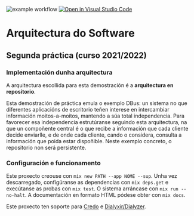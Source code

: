 ![example workflow](https://github.com/UDC-FIC-AS/implementacion-dunha-arquitectura-lauramcastro/actions/workflows/elixir.yml/badge.svg)
[![Open in Visual Studio Code](https://classroom.github.com/assets/open-in-vscode-f059dc9a6f8d3a56e377f745f24479a46679e63a5d9fe6f495e02850cd0d8118.svg)](https://classroom.github.com/online_ide?assignment_repo_id=6153519&assignment_repo_type=AssignmentRepo)

# Arquitectura do Software
## Segunda práctica (curso 2021/2022)
### Implementación dunha arquitectura

A arquitectura escollida para esta demostración é a **arquitectura en
repositorio**.

Esta demostración de práctica emula o exemplo DBus: un sistema no que diferentes
aplicacións de escritorio teñen interese en intercambiar información
moitos-a-moitos, mantendo a súa total independencia. Para favorecer esa
independencia estrutúranse seguindo esta arquitectura, na que un compoñente
central é o que recibe a información que cada cliente decide enviarlle, e de
onde cada cliente, cando o considera, consulta a información que poida estar
dispoñible. Neste exemplo concreto, o repositorio non será persistente.

### Configuración e funcionamento

Este proxecto creouse con `mix new PATH --app NOME --sup`. Unha vez
descarregado, configúranse as dependencias con `mix deps.get` e execútanse as
probas con `mix test`. O sistema arráncase con `mix run --no-halt`.
A documentación en formato HTML pódese obter con `mix docs`.

Este proxecto ten soporte para [Credo](https://github.com/rrrene/credo) e
[Dialyxir/Dialyzer](https://github.com/jeremyjh/dialyxir).
